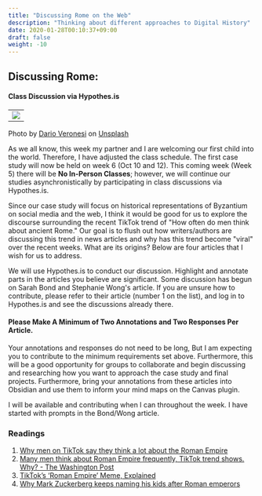 ```yaml
---
title: "Discussing Rome on the Web"
description: "Thinking about different approaches to Digital History"
date: 2020-01-28T00:10:37+09:00
draft: false
weight: -10
---
```


## Discussing Rome: 
#### Class Discussion via Hypothes.is


<table >
	</tbody>
		<tr>
			<td><img src="https://images.unsplash.com/photo-1509024644558-2f56ce76c490?ixlib=rb-4.0.3&ixid=M3wxMjA3fDB8MHxwaG90by1wYWdlfHx8fGVufDB8fHx8fA%3D%3D&auto=format&fit=crop&w=2670&q=80"></td>
		</tr>
	</tbody>
</table>
Photo by <a href="https://unsplash.com/@dariovero_?utm_source=unsplash&utm_medium=referral&utm_content=creditCopyText">Dario Veronesi</a> on <a href="https://unsplash.com/photos/lUO-BjCiZEA?utm_source=unsplash&utm_medium=referral&utm_content=creditCopyText">Unsplash</a>

As we all know, this week my partner and I are welcoming our first child into the world. Therefore, I have adjusted the class schedule. The first case study will now be held on week 6 (Oct 10 and 12). This coming week (Week 5) there will be **No In-Person Classes**; however, we will continue our studies asynchronistically by participating in class discussions via Hypothes.is. 

Since our case study will focus on historical representations of Byzantium on social media and the web, I think it would be good for us to explore the discourse surrounding the recent TikTok trend of "How often do men think about ancient Rome." Our goal is to flush out how writers/authors are discussing this trend in news articles and why has this trend become "viral" over the recent weeks. What are its origins? Below are four articles that I wish for us to address.

We will use Hypothes.is to conduct our discussion. Highlight and annotate parts in the articles you believe are significant. Some discussion has begun on Sarah Bond and Stephanie Wong's article. If you are unsure how to contribute, please refer to their article (number 1 on the list), and log in to Hypothes.is and see the discussions already there.

#### Please Make A Minimum of Two Annotations and Two Responses Per Article.

Your annotations and responses do not need to be long, But I am expecting you to contribute to the minimum requirements set above. Furthermore, this will be a good opportunity for groups to collaborate and begin discussing and researching how you want to approach the case study and final projects. Furthermore, bring your annotations from these articles into Obsidian and use them to inform your mind maps on the Canvas plugin. 

I will be available and contributing when I can throughout the week. I have started with prompts in the Bond/Wong article. 

### Readings

1) [Why men on TikTok say they think a lot about the Roman Empire](https://www.msnbc.com/opinion/msnbc-opinion/men-roman-empire-tiktok-trend-rcna105780)
2) [Many men think about Roman Empire frequently, TikTok trend shows. Why? - The Washington Post](https://www.washingtonpost.com/lifestyle/2023/09/14/roman-empire-trend-men-tiktok/)
3) [TikTok’s ‘Roman Empire’ Meme, Explained](https://www.forbes.com/sites/danidiplacido/2023/09/21/tiktoks-roman-empire-meme-explained/?sh=5982734d765b)
4) [Why Mark Zuckerberg keeps naming his kids after Roman emperors](https://www.cnbc.com/2023/03/24/why-mark-zuckerberg-keeps-naming-his-kids-after-roman-emperors.html)


   
  
